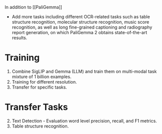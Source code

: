 
In addition to [[PaliGemma]]
- Add more tasks including different OCR-related tasks such as table structure recognition, molecular structure recognition, music score recognition, as well as long fine-grained captioning and radiography report generation, on which PaliGemma 2 obtains state-of-the-art results.

# Training
1. Combine SigLIP and Gemma (LLM) and train them on multi-modal task mixture of 1 billion examples.
2. Training for different resolution.
3. Transfer for specific tasks.

# Transfer Tasks
2. Text Detection - Evaluation word level precision, recall, and F1 metrics.
3. Table structure recognition.